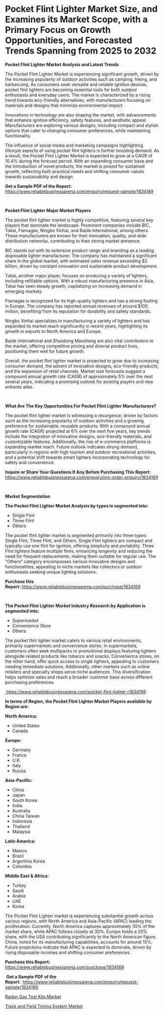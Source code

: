 <p><h1>Pocket Flint Lighter Market Size, and Examines its Market Scope, with a Primary Focus on Growth Opportunities, and Forecasted Trends Spanning from 2025 to 2032</h1></p><p><strong>Pocket Flint Lighter Market Analysis and Latest Trends</strong></p>
<p><p>The Pocket Flint Lighter Market is experiencing significant growth, driven by the increasing popularity of outdoor activities such as camping, hiking, and barbecuing. As consumers seek versatile and reliable ignition devices, pocket flint lighters are becoming essential tools for both outdoor enthusiasts and everyday users. The market is characterized by a rising trend towards eco-friendly alternatives, with manufacturers focusing on materials and designs that minimize environmental impact.</p><p>Innovations in technology are also shaping the market, with advancements that enhance ignition efficiency, safety features, and aesthetic appeal. Manufacturers are exploring various designs, including compact and stylish options that cater to changing consumer preferences, while maintaining functionality.</p><p>The influence of social media and marketing campaigns highlighting lifestyle aspects of using pocket flint lighters is further boosting demand. As a result, the Pocket Flint Lighter Market is expected to grow at a CAGR of 10.4% during the forecast period. With an expanding consumer base and the introduction of novel products, the market is poised for sustained growth, reflecting both practical needs and shifting consumer values towards sustainability and design.</p></p>
<p><strong>Get a Sample PDF of the Report:&nbsp;</strong> <a href="https://www.reliablebusinessarena.com/enquiry/request-sample/1834169?utm_campaign=2033&utm_medium=2&utm_source=Github&utm_content=ia&utm_term=05042025&utm_id=pocket-flint-lighter">https://www.reliablebusinessarena.com/enquiry/request-sample/1834169</a></p>
<p>&nbsp;</p>
<p><strong>Pocket Flint Lighter Major Market Players</strong></p>
<p><p>The pocket flint lighter market is highly competitive, featuring several key players that dominate the landscape. Prominent companies include BIC, Tokai, Flamagas, Ningbo Xinhai, and Baide International, among others. These manufacturers are known for their innovation, quality, and wide distribution networks, contributing to their strong market presence.</p><p>BIC stands out with its extensive product range and branding as a leading disposable lighter manufacturer. The company has maintained a significant share in the global market, with estimated sales revenue exceeding $2 billion, driven by constant innovation and sustainable product development.</p><p>Tokai, another major player, focuses on producing a variety of lighters, including refillable options. With a robust manufacturing presence in Asia, Tokai has seen steady growth, capitalizing on increasing demand in emerging markets.</p><p>Flamagas is recognized for its high-quality lighters and has a strong footing in Europe. The company has reported annual revenues of around $100 million, benefiting from its reputation for durability and safety standards.</p><p>Ningbo Xinhai specializes in manufacturing a variety of lighters and has expanded its market reach significantly in recent years, highlighting its growth in exports to North America and Europe.</p><p>Baide International and Shaodong Maosheng are also vital contributors to the market, offering competitive pricing and diverse product lines, positioning them well for future growth.</p><p>Overall, the pocket flint lighter market is projected to grow due to increasing consumer demand, the advent of innovative designs, eco-friendly products, and the expansion of retail channels. Market size forecasts suggest a compound annual growth rate (CAGR) of approximately 5% over the next several years, indicating a promising outlook for existing players and new entrants alike.</p></p>
<p>&nbsp;</p>
<p><strong>What Are The Key Opportunities For Pocket Flint Lighter Manufacturers?</strong></p>
<p><p>The pocket flint lighter market is witnessing a resurgence, driven by factors such as the increasing popularity of outdoor activities and a growing preference for sustainable, reusable products. With a compound annual growth rate (CAGR) projected at 6% over the next five years, key trends include the integration of innovative designs, eco-friendly materials, and customizable features. Additionally, the rise of e-commerce platforms is expanding market reach. Future outlook indicates strong demand, particularly in regions with high tourism and outdoor recreational activities, and a potential shift towards smart lighters incorporating technology for safety and convenience.</p></p>
<p><strong>Inquire or Share Your Questions If Any Before Purchasing This Report:</strong> <a href="https://www.reliablebusinessarena.com/enquiry/pre-order-enquiry/1834169?utm_campaign=2033&utm_medium=2&utm_source=Github&utm_content=ia&utm_term=05042025&utm_id=pocket-flint-lighter">https://www.reliablebusinessarena.com/enquiry/pre-order-enquiry/1834169</a></p>
<p>&nbsp;</p>
<p><strong>Market Segmentation</strong></p>
<p><strong>The Pocket Flint Lighter Market Analysis by types is segmented into:</strong></p>
<p><ul><li>Single Flint</li><li>Three Flint</li><li>Others</li></ul></p>
<p><p>The pocket flint lighter market is segmented primarily into three types: Single Flint, Three Flint, and Others. Single Flint lighters are compact and typically use one flint for ignition, offering simplicity and portability. Three Flint lighters feature multiple flints, enhancing longevity and reducing the need for frequent replacements, making them suitable for regular use. The "Others" category encompasses various innovative designs and functionalities, appealing to niche markets like collectors or outdoor enthusiasts seeking unique lighting solutions.</p></p>
<p><strong>Purchase this Report:&nbsp;</strong><a href="https://www.reliablebusinessarena.com/purchase/1834169?utm_campaign=2033&utm_medium=2&utm_source=Github&utm_content=ia&utm_term=05042025&utm_id=pocket-flint-lighter">https://www.reliablebusinessarena.com/purchase/1834169</a></p>
<p>&nbsp;</p>
<p><strong>The Pocket Flint Lighter Market Industry Research by Application is segmented into:</strong></p>
<p><ul><li>Supermarket</li><li>Convenience Store</li><li>Others</li></ul></p>
<p><p>The pocket flint lighter market caters to various retail environments, primarily supermarkets and convenience stores. In supermarkets, customers often seek multipacks or promotional displays featuring lighters alongside related products like tobacco and snacks. Convenience stores, on the other hand, offer quick access to single lighters, appealing to customers needing immediate solutions. Additionally, other markets such as online retailers and specialty shops serve niche audiences. This diversification helps optimize sales and reach a broader customer base across different purchasing preferences.</p></p>
<p><a href="https://www.reliablebusinessarena.com/pocket-flint-lighter-r1834169?utm_campaign=2033&utm_medium=2&utm_source=Github&utm_content=ia&utm_term=05042025&utm_id=pocket-flint-lighter">&nbsp;https://www.reliablebusinessarena.com/pocket-flint-lighter-r1834169</a></p>
<p><strong>In terms of Region, the Pocket Flint Lighter Market Players available by Region are:</strong></p>
<p>
    <p> <strong> North America: </strong>
        <ul>
            <li>United States</li>
            <li>Canada</li>
        </ul>
        </p> 
    <p> <strong> Europe: </strong>
        <ul>
            <li>Germany</li>
            <li>France</li>
            <li>U.K.</li>
            <li>Italy</li>
            <li>Russia</li>
        </ul>
        </p> 
    <p> <strong> Asia-Pacific: </strong>
        <ul>
            <li>China</li>
            <li>Japan</li>
            <li>South Korea</li>
            <li>India</li>
            <li>Australia</li>
            <li>China Taiwan</li>
            <li>Indonesia</li>
            <li>Thailand</li>
            <li>Malaysia</li>
        </ul>
        </p> 
    <p> <strong> Latin America: </strong>
        <ul>
            <li>Mexico</li>
            <li>Brazil</li>
            <li>Argentina Korea</li>
            <li>Colombia</li>
        </ul>
        </p> 
    <p> <strong> Middle East & Africa: </strong>
        <ul>
            <li>Turkey</li>
            <li>Saudi</li>
            <li>Arabia</li>
            <li>UAE</li>
            <li>Korea</li>
        </ul>
    </p>
    </p>
<p><p>The Pocket Flint Lighter market is experiencing substantial growth across various regions, with North America and Asia-Pacific (APAC) leading the proliferation. Currently, North America captures approximately 35% of the market share, while APAC follows closely at 30%. Europe holds a 20% share, with the USA contributing significantly to the North American figure. China, noted for its manufacturing capabilities, accounts for around 15%. Future projections indicate that APAC is expected to dominate, driven by rising disposable incomes and shifting consumer preferences.</p></p>
<p><strong>Purchase this Report: </strong><a href="https://www.reliablebusinessarena.com/purchase/1834169?utm_campaign=2033&utm_medium=2&utm_source=Github&utm_content=ia&utm_term=05042025&utm_id=pocket-flint-lighter">https://www.reliablebusinessarena.com/purchase/1834169</a></p>
<p>&nbsp;<strong>Get a Sample PDF of the Report:&nbsp;&nbsp;</strong><a href="https://www.reliablebusinessarena.com/enquiry/request-sample/1834169?utm_campaign=2033&utm_medium=2&utm_source=Github&utm_content=ia&utm_term=05042025&utm_id=pocket-flint-lighter">https://www.reliablebusinessarena.com/enquiry/request-sample/1834169</a></p>
<p><strong></strong></p>
<p><p><a href="https://github.com/BryceTownsendr/Market-Research-Report-List-7/blob/main/radon-gas-test-kits-market.md?utm_campaign=2033&utm_medium=2&utm_source=Github&utm_content=ia&utm_term=05042025&utm_id=pocket-flint-lighter">Radon Gas Test Kits Market</a></p><p><a href="https://github.com/mahnoor2003/Market-Research-Report-List-7/blob/main/track-and-field-timing-system-market.md?utm_campaign=2033&utm_medium=2&utm_source=Github&utm_content=ia&utm_term=05042025&utm_id=pocket-flint-lighter">Track and Field Timing System Market</a></p></p>